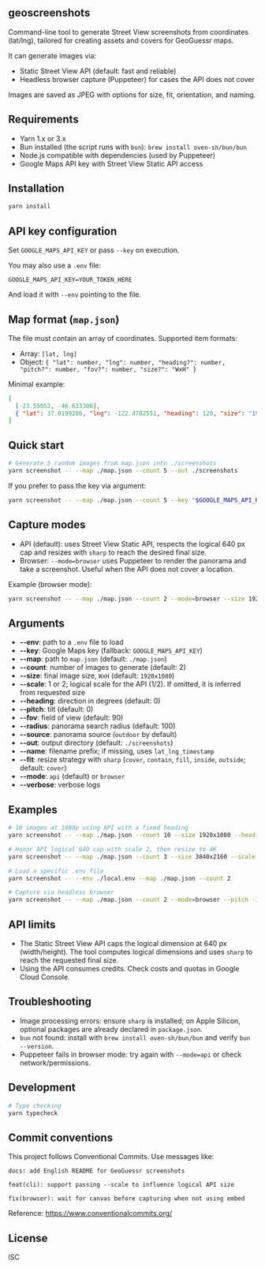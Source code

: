 ## geoscreenshots

Command-line tool to generate Street View screenshots from coordinates (lat/lng), tailored for creating assets and covers for GeoGuessr maps.

It can generate images via:
- Static Street View API (default: fast and reliable)
- Headless browser capture (Puppeteer) for cases the API does not cover

Images are saved as JPEG with options for size, fit, orientation, and naming.

## Requirements

- Yarn 1.x or 3.x
- Bun installed (the script runs with `bun`): `brew install oven-sh/bun/bun`
- Node.js compatible with dependencies (used by Puppeteer)
- Google Maps API key with Street View Static API access

## Installation

```bash
yarn install
```

## API key configuration

Set `GOOGLE_MAPS_API_KEY` or pass `--key` on execution.

You may also use a `.env` file:

```env
GOOGLE_MAPS_API_KEY=YOUR_TOKEN_HERE
```

And load it with `--env` pointing to the file.

## Map format (`map.json`)

The file must contain an array of coordinates. Supported item formats:

- Array: `[lat, lng]`
- Object: `{ "lat": number, "lng": number, "heading?": number, "pitch?": number, "fov?": number, "size?": "WxH" }`

Minimal example:

```json
[
  [-23.55052, -46.633308],
  { "lat": 37.8199286, "lng": -122.4782551, "heading": 120, "size": "1920x1080" }
]
```

## Quick start

```bash
# Generate 5 random images from map.json into ./screenshots
yarn screenshot -- --map ./map.json --count 5 --out ./screenshots
```

If you prefer to pass the key via argument:

```bash
yarn screenshot -- --map ./map.json --count 5 --key "$GOOGLE_MAPS_API_KEY"
```

## Capture modes

- API (default): uses Street View Static API, respects the logical 640 px cap and resizes with `sharp` to reach the desired final size.
- Browser: `--mode=browser` uses Puppeteer to render the panorama and take a screenshot. Useful when the API does not cover a location.

Example (browser mode):

```bash
yarn screenshot -- --map ./map.json --count 2 --mode=browser --size 1920x1080
```

## Arguments

- **--env**: path to a `.env` file to load
- **--key**: Google Maps key (fallback: `GOOGLE_MAPS_API_KEY`)
- **--map**: path to `map.json` (default: `./map.json`)
- **--count**: number of images to generate (default: 2)
- **--size**: final image size, `WxH` (default: `1920x1080`)
- **--scale**: 1 or 2; logical scale for the API (1/2). If omitted, it is inferred from requested size
- **--heading**: direction in degrees (default: 0)
- **--pitch**: tilt (default: 0)
- **--fov**: field of view (default: 90)
- **--radius**: panorama search radius (default: 100)
- **--source**: panorama source (`outdoor` by default)
- **--out**: output directory (default: `./screenshots`)
- **--name**: filename prefix; if missing, uses `lat_lng_timestamp`
- **--fit**: resize strategy with `sharp` (`cover`, `contain`, `fill`, `inside`, `outside`; default: `cover`)
- **--mode**: `api` (default) or `browser`
- **--verbose**: verbose logs

## Examples

```bash
# 10 images at 1080p using API with a fixed heading
yarn screenshot -- --map ./map.json --count 10 --size 1920x1080 --heading 45 --out ./shots

# Honor API logical 640 cap with scale 2, then resize to 4K
yarn screenshot -- --map ./map.json --count 3 --size 3840x2160 --scale 2 --fit contain

# Load a specific .env file
yarn screenshot -- --env ./local.env --map ./map.json --count 2

# Capture via headless browser
yarn screenshot -- --map ./map.json --count 2 --mode=browser --pitch -10 --fov 80
```

## API limits

- The Static Street View API caps the logical dimension at 640 px (width/height). The tool computes logical dimensions and uses `sharp` to reach the requested final size.
- Using the API consumes credits. Check costs and quotas in Google Cloud Console.

## Troubleshooting

- Image processing errors: ensure `sharp` is installed; on Apple Silicon, optional packages are already declared in `package.json`.
- `bun` not found: install with `brew install oven-sh/bun/bun` and verify `bun --version`.
- Puppeteer fails in browser mode: try again with `--mode=api` or check network/permissions.

## Development

```bash
# Type checking
yarn typecheck
```

## Commit conventions

This project follows Conventional Commits. Use messages like:

```text
docs: add English README for GeoGuessr screenshots

feat(cli): support passing --scale to influence logical API size

fix(browser): wait for canvas before capturing when not using embed
```

Reference: https://www.conventionalcommits.org/

## License

ISC


